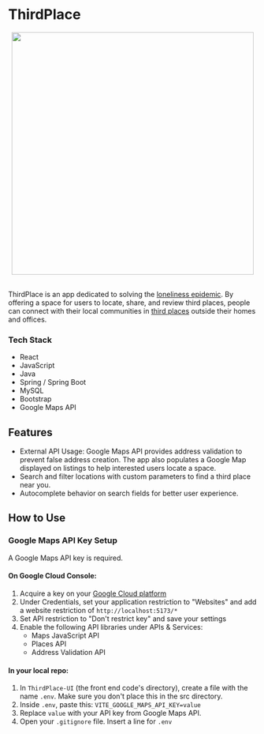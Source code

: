 # ThirdPlace

<div align="center">
<img width=491px src="https://github.com/user-attachments/assets/76c96bb6-ae3f-4846-9b4d-d48ba12c9184"/>
</div>

<br/>

ThirdPlace is an app dedicated to solving the <a href="https://en.wikipedia.org/wiki/Loneliness_epidemic">loneliness epidemic</a>. By offering a space for users to locate, share, and review third places, people can connect with their local communities in <a href="https://en.wikipedia.org/wiki/Third_place">third places</a> outside their homes and offices.

### Tech Stack
- React
- JavaScript
- Java
- Spring / Spring Boot
- MySQL
- Bootstrap
- Google Maps API

## Features
- External API Usage: Google Maps API provides address validation to prevent false address creation. The app also populates a Google Map displayed on listings to help interested users locate a space.
- Search and filter locations with custom parameters to find a third place near you.
- Autocomplete behavior on search fields for better user experience.

## How to Use

### Google Maps API Key Setup
A Google Maps API key is required. 

#### On Google Cloud Console:
1. Acquire a key on your <a href="https://console.cloud.google.com/">Google Cloud platform</a>
2. Under Credentials, set your application restriction to "Websites" and add a website restriction of `http://localhost:5173/*`
3. Set API restriction to "Don't restrict key" and save your settings
4. Enable the following API libraries under APIs & Services:
   - Maps JavaScript API
   - Places API	
   - Address Validation API
#### In your local repo:
1. In `ThirdPlace-UI` (the front end code's directory), create a file with the name `.env`. Make sure you don't place this in the src directory.
2. Inside `.env`, paste this: `VITE_GOOGLE_MAPS_API_KEY=value`
3. Replace `value` with your API key from Google Maps API.
4. Open your `.gitignore` file. Insert a line for `.env`

 
